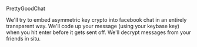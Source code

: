PrettyGoodChat

We'll try to embed asymmetric key crypto into facebook chat in an entirely transparent way.
We'll code up your message (using your keybase key) when you hit enter before it gets sent off.
We'll decrypt messages from your friends in situ.
